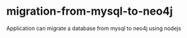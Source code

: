 # migration-from-mysql-to-neo4j
Application can migrate a database from mysql to neo4j using nodejs 
